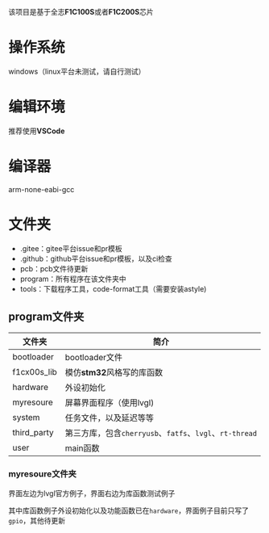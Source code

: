 该项目是基于全志**F1C100S**或者**F1C200S**芯片

# 操作系统

windows（linux平台未测试，请自行测试）

# 编辑环境

推荐使用**VSCode**

# 编译器

arm-none-eabi-gcc

# 文件夹

* .gitee：gitee平台issue和pr模板
* .github：github平台issue和pr模板，以及ci检查
* pcb：pcb文件待更新
* program：所有程序在该文件夹中
* tools：下载程序工具，code-format工具（需要安装astyle)

## program文件夹


| 文件夹      | 简介                                                    |
| ----------- | ------------------------------------------------------- |
| bootloader  | bootloader文件                                          |
| f1cx00s_lib | 模仿**stm32**风格写的库函数                             |
| hardware    | 外设初始化                                              |
| myresoure   | 屏幕界面程序（使用lvgl)                                 |
| system      | 任务文件，以及延迟等等                                  |
| third_party | 第三方库，包含`cherryusb`、`fatfs`、`lvgl`、`rt-thread` |
| user        | main函数                                                |

### myresoure文件夹

界面左边为lvgl官方例子，界面右边为库函数测试例子

其中库函数例子外设初始化以及功能函数已在`hardware`，界面例子目前只写了`gpio`，其他待更新
